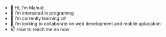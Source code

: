 - 👋 Hi, I’m Mahud
- 👀 I’m interested in programing
- 🌱 I’m currently learning c#
- 💞️ I’m looking to collaborate on web development and mobile aplucation
- 📫 How to reach me no now

<!---
KilluaTR/KilluaTR is a ✨ special ✨ repository because its `README.md` (this file) appears on your GitHub profile.
You can click the Preview link to take a look at your changes.
--->
